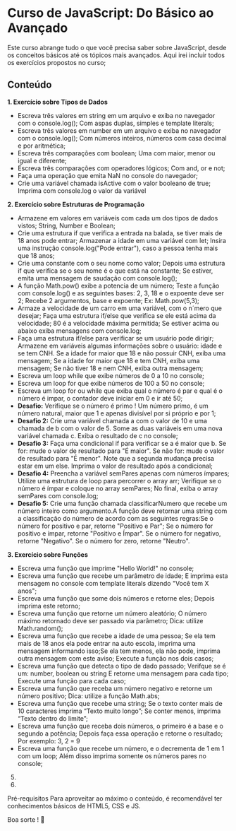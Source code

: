 # Curso de JavaScript: Do Básico ao Avançado
Este curso abrange tudo o que você precisa saber sobre JavaScript, desde os conceitos básicos até os tópicos mais avançados. Aqui irei incluir todos os exercícios propostos no curso;

## Conteúdo
**1. Exercício sobre Tipos de Dados**
   *  Escreva três valores em string em um arquivo e exiba no navegador com o console.log(); Com aspas duplas, simples e template literals;
   *  Escreva três valores em number em um arquivo e exiba no navegador com o console.log(); Com números inteiros, números com casa decimal e por aritmética;
   *  Escreva três comparações com boolean; Uma com maior, menor ou igual e diferente;
   *  Escreva três comparações com operadores lógicos; Com and, or e not;
   *  Faça uma operação que emita NaN no console do navegador;
   *  Crie uma variável chamada isActive com o valor booleano de true; Imprima com console.log o valor da variável 

**2. Exercício sobre Estruturas de Programação**
   * Armazene em valores em variáveis com cada um dos tipos de dados vistos; String, Number e Boolean;
   * Crie uma estrutura if que verifica a entrada na balada, se tiver mais de 18 anos pode entrar; Armazenar a idade em uma variável com let; Insira uma instrução console.log("Pode entrar"), caso a pessoa tenha mais que 18 anos;
   * Crie uma constante com o seu nome como valor; Depois uma estrutura if que verifica se o seu nome é o que está na constante; Se estiver, emita uma mensagem de saudação com console.log();
   * A função Math.pow() exibe a potencia de um número; Teste a função com console.log() e as seguintes bases: 2, 3, 18 e o expoente deve ser 2; Recebe 2 argumentos, base e expoente; Ex: Math.pow(5,3);
   * Armaze a velocidade de um carro em uma variável, com o n´mero que desejar; Faça uma estrutura if/else que verifica se ele está acima da velocidade; 80 é a velocidade máxima permitida; Se estiver acima ou abaixo exiba mensagens com console.log;
   * Faça uma estrutura if/else para verificar se um usuário pode dirigir; Armazene em variáveis algumas informações sobre o usuário: idade e se tem CNH. Se a idade for maior que 18 e não possuir CNH, exiba uma mensagem; Se a idade for maior que 18 e tem CNH, exiba uma mensagem; Se não tiver 18 e nem CNH, exiba outra mensagem;
   * Escreva um loop while que exibe números de 0 a 10 no console;
   * Escreva um loop for que exibe números de 100 a 50 no console;
   * Escreva um loop for ou while que exiba qual o número é par e qual é o número é impar, o contador deve iniciar em 0 e ir até 50;
   * **Desafio:** Verifique se o número é primo ! Um número primo, é um número natural, maior que 1 e apenas divisível por si próprio e por 1;
   * **Desafio 2:** Crie uma variável chamada a com o valor de 10 e uma chamada de b com o valor de 5. Some as duas variáveis em uma nova variável chamada c. Exiba o resultado de c no console;
   * **Desafio 3:** Faça uma condicional if para verificar se a é maior que b. Se for: mude o valor de resultado para "É maior". Se não for: mude o valor de resultado para "É menor". Note que a segunda mudança precisa estar em um else. Imprima o valor de resultado após a condicional;
   * **Desafio 4:** Preencha a variável semPares apenas com números ímpares; Utilize uma estrutura de loop para percorrer o array arr; Verifique se o número é ímpar e coloque no array semPares; No final, exiba o array semPares com console.log;
   * **Desafio 5:** Crie uma função chamada classificarNumero que recebe um número inteiro como argumento.A função deve retornar uma string com a classificação do número de acordo com as seguintes regras:Se o número for positivo e par, retorne "Positivo e Par"; Se o número for positivo e ímpar, retorne "Positivo e Ímpar". Se o número for negativo, retorne "Negativo". Se o número for zero, retorne "Neutro".
       
**3. Exercício sobre Funções**
   * Escreva uma função que imprime "Hello World!" no console;
   * Escreva uma função que recebe um parâmetro de idade; E imprima esta mensagem no console com template literals dizendo "Você tem X anos";
   * Escreva uma função que some dois números e retorne eles; Depois imprima este retorno;
   * Escreva uma função que retorne um número aleatório; O número máximo retornado deve ser passado via parâmetro; Dica: utilize Math.random();
   * Escreva uma função que recebe a idade de uma pessoa; Se ela tem mais de 18 anos ela pode entrar na auto escola, imprima uma mensagem informando isso;Se ela tem menos, ela não pode, imprima outra mensagem com este aviso; Execute a função nos dois casos;
   * Escreva uma função que detecta o tipo de dado passado; Verifque se é um: number, boolean ou string E retorne uma mensagem para cada tipo; Execute uma função para cada caso;
   * Escreva uma função que receba um número negativo e retorne um número positivo; Dica: utilize a função Math.abs;
   * Escreva uma função que recebe uma string; Se o texto conter mais de 10 caracteres imprima “Texto muito longo”; Se conter menos, imprima “Texto dentro do limite”;
   * Escreva uma função que receba dois números, o primeiro é a base e o segundo a potência; Depois faça essa operação e retorne o resultado; Por exemplo: 3, 2 = 9
   * Escreva uma função que recebe um número, e o decrementa de 1 em 1 com um loop; Além disso imprima somente os números pares no console;

5.    

6. 


Pré-requisitos
Para aproveitar ao máximo o conteúdo, é recomendável ter conhecimentos básicos de HTML5, CSS e JS.


Boa sorte ! 🚀
